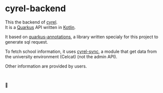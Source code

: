 # cyrel-backend 

This the backend of [cyrel](https://github.com/Corpauration/cyrel/).  
It is a [Quarkus](https://quarkus.io/) API written in [Kotlin](https://kotlinlang.org/). 

It based on [quarkus-annotations](https://github.com/Corpauration/quarkus-annotations),
a library written specialy for this project to generate sql request.

To fetch school information, it uses [cyrel-sync](https://github.com/Corpauration/cyrel-sync),
a module that get data from the university environment (Celcat) (not the admin API).

Other information are provided by users.

&nbsp;
&nbsp;

🧃


